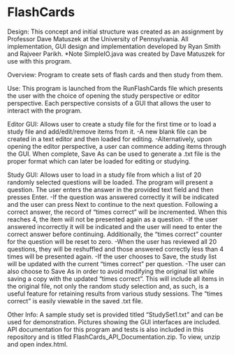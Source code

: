 FlashCards
==========

Design: This concept and initial structure was created as an assignment by Professor Dave Matuszek at the University of Pennsylvania. All implementation, GUI design and implementation developed by Ryan Smith and Rajveer Parikh.
*Note SimpleIO.java was created by Dave Matuszek for use with this program.

Overview: Program to create sets of flash cards and then study from them.

Use: This program is launched from the RunFlashCards file which presents the user with the choice of opening the study perspective or editor perspective. Each perspective consists of a GUI that allows the user to interact with the program. 

Editor GUI: Allows user to create a study file for the first time or to load a study file and add/edit/remove items from it. 
-A new blank file can be created in a text editor and then loaded for editing.
-Alternatively, upon opening the editor perspective, a user can commence adding items through the GUI. When complete, Save As can be used to generate a .txt file is the proper format which can later be loaded for editing or studying.

Study GUI: Allows user to load in a study file from which a list of 20 randomly selected questions will be loaded. The program will present a question. The user enters the answer in the provided text field and then presses Enter. 
-If the question was answered correctly it will be indicated and the user can press Next to continue to the next question. Following a correct answer, the record of “times correct” will be incremented. When this reaches 4, the item will not be presented again as a question. 
-If the user answered incorrectly it will be indicated and the user will need to enter the correct answer before continuing. Additionally, the “times correct” counter for the question will be reset to zero.
-When the user has reviewed all 20 questions, they will be reshuffled and those answered correctly less than 4 times will be presented again.
-If the user chooses to Save, the study list will be updated with the current “times correct” per question.
-The user can also choose to Save As in order to avoid modifying the original list while saving a copy with the updated “times correct”. This will include all items in the original file, not only the random study selection and, as such, is a useful feature for retaining results from various study sessions. The “times correct” is easily viewable in the saved .txt file. 

Other Info: A sample study set is provided titled “StudySet1.txt” and can be used for demonstration. Pictures showing the GUI interfaces are included. API documentation for this program and tests is also included in this repository and is titled FlashCards_API_Documentation.zip. To view, unzip and open index.html. 
